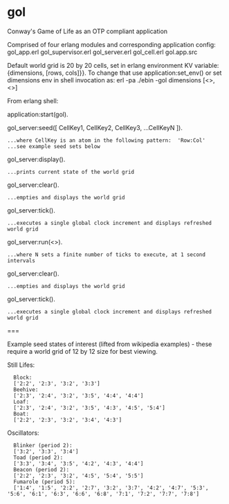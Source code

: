 gol
===
Conway's Game of Life as an OTP compliant application 

Comprised of four erlang modules and corresponding application config:
     gol_app.erl
     gol_supervisor.erl
     gol_server.erl
     gol_cell.erl
     gol.app.src

Default world grid is 20 by 20 cells, set in erlang environment KV variable:
{dimensions, [rows, cols]}}. To change that use application:set_env() or set
dimensions env in shell invocation as:
	   erl -pa ./ebin -gol dimensions [<<rows>>, <<cols>>]

From erlang shell:

application:start(gol).

gol_server:seed([ CellKey1, CellKey2, CellKey3, ...CellKeyN ]).

    ...where CellKey is an atom in the following pattern:  'Row:Col' 
    ...see example seed sets below

gol_server:display().

    ...prints current state of the world grid

gol_server:clear().

    ...empties and displays the world grid

gol_server:tick().

    ...executes a single global clock increment and displays refreshed world grid

gol_server:run(<<N>>).

    ...where N sets a finite number of ticks to execute, at 1 second intervals

gol_server:clear().

    ...empties and displays the world grid

gol_server:tick().

    ...executes a single global clock increment and displays refreshed world grid

===

Example seed states of interest (lifted from wikipedia examples) - these require a world grid of 12 by 12 size for best viewing.
 
Still Lifes:

      Block: 
      ['2:2', '2:3', '3:2', '3:3']
      Beehive: 
      ['2:3', '2:4', '3:2', '3:5', '4:4', '4:4']
      Loaf:
      ['2:3', '2:4', '3:2', '3:5', '4:3', '4:5', '5:4']
      Boat:
      ['2:2', '2:3', '3:2', '3:4', '4:3']

Oscillators:

      Blinker (period 2):
      ['3:2', '3:3', '3:4']
      Toad (period 2):
      ['3:3', '3:4', '3:5', '4:2', '4:3', '4:4']
      Beacon (period 2):
      ['2:2', '2:3', '3:2', '4:5', '5:4', '5:5']
      Fumarole (period 5):
      ['1:4', '1:5', '2:2', '2:7', '3:2', '3:7', '4:2', '4:7', '5:3', '5:6', '6:1', '6:3', '6:6', '6:8', '7:1', '7:2', '7:7', '7:8']
